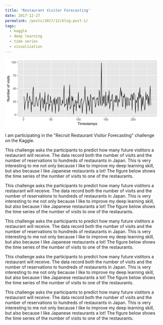 ```yaml
---
title: 'Restaurant Visitor Forecasting'
date: 2017-12-27
permalink: /posts/2017/12/blog-post-1/
tags:
  - kaggle
  - deep learning
  - time series
  - visualization
---
```


![alt text](https://github.com/bellowswang/bellowswang.github.io/raw/master/images/ts20171227.jpeg)

I am participating in the "Recruit Restaurant Visitor Forecasting" challenge on the Kaggle.

This challenge asks the participants to predict how many future vistitors a restaurant will receive. The data record both the number of visits and the number of reservations to hundreds of restaurants in Japan. This is very interesting to me not only because I like to improve my deep learning skill, but also because I like Japanese restaurants a lot! The figure below shows the time series of the number of visits to one of the restaurants.

This challenge asks the participants to predict how many future vistitors a restaurant will receive. The data record both the number of visits and the number of reservations to hundreds of restaurants in Japan. This is very interesting to me not only because I like to improve my deep learning skill, but also because I like Japanese restaurants a lot! The figure below shows the time series of the number of visits to one of the restaurants.

This challenge asks the participants to predict how many future vistitors a restaurant will receive. The data record both the number of visits and the number of reservations to hundreds of restaurants in Japan. This is very interesting to me not only because I like to improve my deep learning skill, but also because I like Japanese restaurants a lot! The figure below shows the time series of the number of visits to one of the restaurants.

This challenge asks the participants to predict how many future vistitors a restaurant will receive. The data record both the number of visits and the number of reservations to hundreds of restaurants in Japan. This is very interesting to me not only because I like to improve my deep learning skill, but also because I like Japanese restaurants a lot! The figure below shows the time series of the number of visits to one of the restaurants.

This challenge asks the participants to predict how many future vistitors a restaurant will receive. The data record both the number of visits and the number of reservations to hundreds of restaurants in Japan. This is very interesting to me not only because I like to improve my deep learning skill, but also because I like Japanese restaurants a lot! The figure below shows the time series of the number of visits to one of the restaurants.